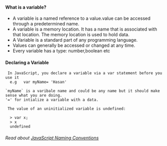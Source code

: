 #### What is a variable?

- A variable is a named reference to a value.value can be accessed through a predetermined name. 
- A variable is a memory location. It has a name that is associated with that location. The memory location is used to hold data.
- A Variable is a standard part of any programming language.
- Values can generally be accessed or changed at any time.
- Every variable has a type: number,boolean etc

#### Declaring a Variable
     In JavaScript, you declare a variable via a var statement before you use it
      e.g   var myName= 'Hasan' 
      
    `myName` is a varibale name and could be any name but it should make sense what you are doing.
    '=' for intialize a variable with a data.

     The value of an uninitialized variable is undefined:

      > var x;
      > x
      undefined
      
 ###### Read about [JavaScript Naming Conventions](https://www.robinwieruch.de/javascript-naming-conventions)
